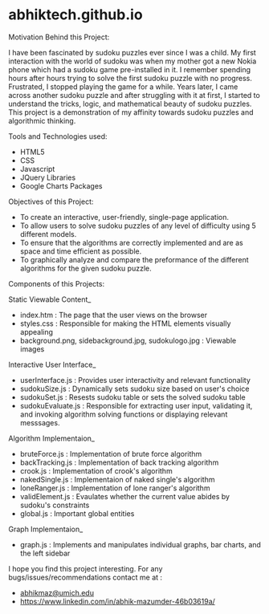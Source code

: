 # abhiktech.github.io

Motivation Behind this Project:

I have been fascinated by sudoku puzzles ever since I was a child. My first interaction with the world of sudoku was when my mother
got a new Nokia phone which had a sudoku game pre-installed in it. I remember spending hours after hours trying to solve the first sudoku
puzzle with no progress. Frustrated, I stopped playing the game for a while. Years later, I came across another sudoku puzzle and after 
struggling with it at first, I started to understand the tricks, logic, and mathematical beauty of sudoku puzzles. This project is a 
demonstration of my affinity towards sudoku puzzles and algorithmic thinking.

Tools and Technologies used:
- HTML5
- CSS
- Javascript
- JQuery Libraries
- Google Charts Packages

Objectives of this Project:
- To create an interactive, user-friendly, single-page application.
- To allow users to solve sudoku puzzles of any level of difficulty using 5 different models.
- To ensure that the algorithms are correctly implemented and are as space and time efficient as possible.
- To graphically analyze and compare the preformance of the different algorithms for the given sudoku puzzle.

Components of this Projects:

Static Viewable Content_
- index.htm : The page that the user views on the browser
- styles.css : Responsible for making the HTML elements visually appealing
- background.png, sidebackground.jpg, sudokulogo.jpg : Viewable images

Interactive User Interface_
- userInterface.js : Provides user interactivity and relevant functionality
- sudokuSize.js : Dynamically sets sudoku size based on user's choice
- sudokuSet.js : Resests sudoku table or sets the solved sudoku table
- sudokuEvaluate.js : Responsible for extracting user input, validating it, and invoking algorithm solving functions or displaying 
  relevant messsages.
  
Algorithm Implementaion_
- bruteForce.js : Implementation of brute force algorithm
- backTracking.js : Implementation of back tracking algorithm
- crook.js : Implementation of crook's algorithm
- nakedSingle.js : Implementaion of naked single's algorithm
- loneRanger.js : Implementation of lone ranger's algorithm
- validElement.js : Evaulates whether the current value abides by sudoku's constraints
- global.js : Important global entities

Graph Implementaion_
- graph.js : Implements and manipulates individual graphs, bar charts, and the left sidebar

I hope you find this project interesting. For any bugs/issues/recommendations contact me at : 
- abhikmaz@umich.edu
- https://www.linkedin.com/in/abhik-mazumder-46b03619a/
